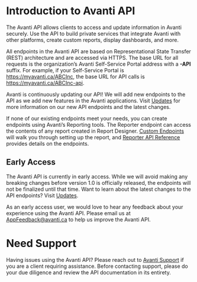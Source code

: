 # Introduction to Avanti API

The Avanti API allows clients to access and update information in Avanti securely. Use the API to build private services that integrate Avanti with other platforms, create custom reports, display dashboards, and more.

All endpoints in the Avanti API are based on Representational State Transfer (REST) architecture and are accessed via HTTPS. The base URL for all requests is the organization’s Avanti Self-Service Portal address with a **-API** suffix. For example, if your Self-Service Portal is https://myavanti.ca/ABCInc, the base URL for API calls is https://myavanti.ca/ABCInc-api.

Avanti is continuously updating our API! We will add new endpoints to the API as we add new features in the Avanti applications. Visit [Updates](/updates) for more information on our new API endpoints and the latest changes.

If none of our existing endpoints meet your needs, you can create endpoints using Avanti’s Reporting tools. The Reporter endpoint can access the contents of any report created in Report Designer. [Custom Endpoints](/custom-endpoints) will walk you through setting up the report, and [Reporter API Reference](/reporter/get-report-data) provides details on the endpoints. 

## Early Access

The Avanti API is currently in early access. While we will avoid making any breaking changes before version 1.0 is officially released, the endpoints will not be finalized until that time. Want to learn about the latest changes to the API endpoints? Visit [Updates](/updates). 

As an early access user, we would love to hear any feedback about your experience using the Avanti API. Please email us at [AppFeedback@avanti.ca](mailto:appfeedback@avanti.ca) to help us improve the Avanti API. 

# Need Support

Having issues using the Avanti API? Please reach out to [Avanti Support](mailto:support@avanti.ca) if you are a client requiring assistance. Before contacting support, please do your due diligence and review the API documentation in its entirety.
